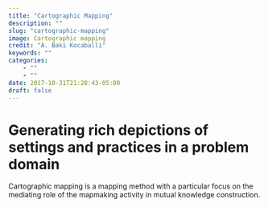 ```yaml
---
title: "Cartographic Mapping"
description: ""
slug: "cartographic-mapping"
image: Cartographic mapping
credit: "A. Baki Kocaballi"
keywords: ""
categories:
    - ""
    - ""
date: 2017-10-31T21:28:43-05:00
draft: false
---
```

# Generating rich depictions of settings and practices in a problem domain

Cartographic mapping is a mapping method  with a particular focus on the mediating role of  the mapmaking activity in mutual knowledge construction.
